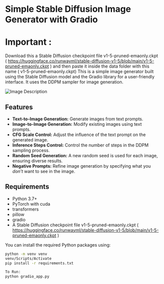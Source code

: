 # Simple Stable Diffusion Image Generator with Gradio
# Important :
Download this a Stable Diffusion checkpoint file v1-5-pruned-emaonly.ckpt ( https://huggingface.co/runwayml/stable-diffusion-v1-5/blob/main/v1-5-pruned-emaonly.ckpt ) and 
then paste it inside the data folder with this name ( v1-5-pruned-emaonly.ckpt)
This is a simple image generator built using the Stable Diffusion model and the Gradio library for a user-friendly interface. It uses the DDPM sampler for image generation. 

![Image Description](https://github.com/Brainstorm2605/Diffusion/blob/master/Image/Screenshot%202024-05-13%20145259.png)

## Features

- **Text-to-Image Generation:** Generate images from text prompts.
- **Image-to-Image Generation:** Modify existing images using text prompts.
- **CFG Scale Control:** Adjust the influence of the text prompt on the generated image.
- **Inference Steps Control:** Control the number of steps in the DDPM sampling process.
- **Random Seed Generation:** A new random seed is used for each image, ensuring diverse results.
- **Negative Prompts:** Refine image generation by specifying what you *don't* want to see in the image.

## Requirements

- Python 3.7+
- PyTorch with cuda
- transformers
- pillow
- gradio
- A Stable Diffusion checkpoint file v1-5-pruned-emaonly.ckpt ( https://huggingface.co/runwayml/stable-diffusion-v1-5/blob/main/v1-5-pruned-emaonly.ckpt )

You can install the required Python packages using:

```bash
python -m venv venv
venv/Scripts/Activate
pip install -r requirements.txt

To Run:
python gradio_app.py 
